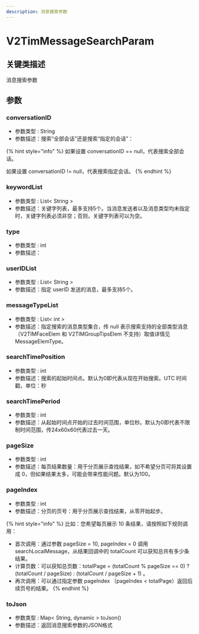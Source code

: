```yaml
---
description: 消息搜索参数
---
```


# V2TimMessageSearchParam

## 关键类描述

消息搜索参数

## 参数

### conversationID

* 参数类型 : String
* 参数描述：搜索“全部会话”还是搜索“指定的会话”：

{% hint style="info" %}
如果设置 conversationID == null，代表搜索全部会话。

如果设置 conversationID != null，代表搜索指定会话。
{% endhint %}

### keywordList

* 参数类型 : List< String >
* 参数描述：关键字列表，最多支持5个。当消息发送者以及消息类型均未指定时，关键字列表必须非空；否则，关键字列表可以为空。

### type

* 参数类型 : int
* 参数描述：

### userIDList

* 参数类型 : List< String >
* 参数描述：指定 userID 发送的消息，最多支持5个。

### messageTypeList

* 参数类型 : List< int >
* 参数描述：指定搜索的消息类型集合，传 null 表示搜索支持的全部类型消息（V2TIMFaceElem 和 V2TIMGroupTipsElem 不支持）取值详情见MessageElemType。

### searchTimePosition

* 参数类型 : int
* 参数描述：搜索的起始时间点。默认为0即代表从现在开始搜索。UTC 时间戳，单位：秒

### searchTimePeriod

* 参数类型 : int
* 参数描述：从起始时间点开始的过去时间范围，单位秒。默认为0即代表不限制时间范围，传24x60x60代表过去一天。

### pageSize

* 参数类型 : int
* 参数描述：每页结果数量：用于分页展示查找结果，如不希望分页可将其设置成 0，但如果结果太多，可能会带来性能问题。默认为100。

### pageIndex

* 参数类型 : int
* 参数描述：分页的页号：用于分页展示查找结果，从零开始起步。

{% hint style="info" %}
比如：您希望每页展示 10 条结果，请按照如下规则调用：

* 首次调用：通过参数 pageSize = 10, pageIndex = 0 调用 searchLocalMessage，从结果回调中的 totalCount 可以获知总共有多少条结果。
* 计算页数：可以获知总页数：totalPage = (totalCount % pageSize == 0) ? (totalCount / pageSize) : (totalCount / pageSize + 1) 。
* 再次调用：可以通过指定参数 pageIndex （pageIndex < totalPage）返回后续页号的结果。
{% endhint %}

### toJson

* 参数类型 : Map< String, dynamic > toJson()
* 参数描述：返回消息搜索参数的JSON格式

